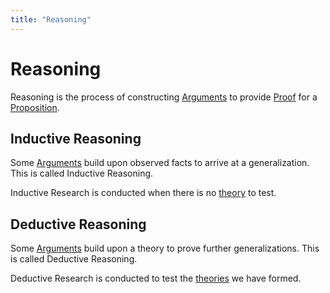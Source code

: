 ```yaml
---
title: "Reasoning"
---
```

# Reasoning
Reasoning is the process of constructing [Arguments](Arguments.md) to provide [Proof](Proof.md) for a [Proposition](Proposition.md).

## Inductive Reasoning
Some [Arguments](Arguments.md) build upon observed facts to arrive at a generalization. This is called Inductive Reasoning.

Inductive Research is conducted when there is no [theory](Models.md) to test.


## Deductive Reasoning
Some [Arguments](Arguments.md) build upon a theory to prove further generalizations. This is called Deductive Reasoning.

Deductive Research is conducted to test the [theories](Models.md) we have formed.